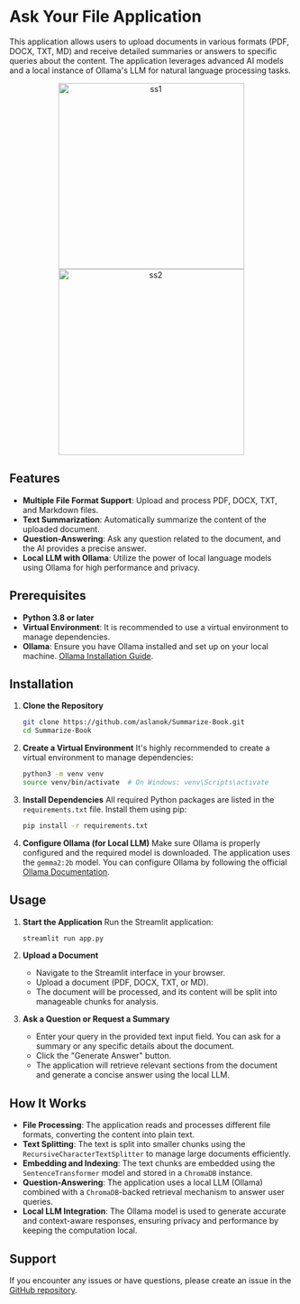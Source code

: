 # Ask Your File Application

This application allows users to upload documents in various formats (PDF, DOCX, TXT, MD) and receive detailed summaries or answers to specific queries about the content. The application leverages advanced AI models and a local instance of Ollama's LLM for natural language processing tasks.

<p align="center">
  <img width="330" alt="ss1" src="https://github.com/user-attachments/assets/bd0acebe-4da9-4aae-ba82-d268e258fdc0">
  <img width="330" alt="ss2" src="https://github.com/user-attachments/assets/34cc2968-369a-486a-ba3f-d0c7dd015f82">
</p>

## Features

- **Multiple File Format Support**: Upload and process PDF, DOCX, TXT, and Markdown files.
- **Text Summarization**: Automatically summarize the content of the uploaded document.
- **Question-Answering**: Ask any question related to the document, and the AI provides a precise answer.
- **Local LLM with Ollama**: Utilize the power of local language models using Ollama for high performance and privacy.

## Prerequisites

- **Python 3.8 or later**
- **Virtual Environment**: It is recommended to use a virtual environment to manage dependencies.
- **Ollama**: Ensure you have Ollama installed and set up on your local machine. [Ollama Installation Guide](https://ollama.com).

## Installation

1. **Clone the Repository**
    ```bash
    git clone https://github.com/aslanok/Summarize-Book.git
    cd Summarize-Book
    ```

2. **Create a Virtual Environment**
    It's highly recommended to create a virtual environment to manage dependencies:
    ```bash
    python3 -m venv venv
    source venv/bin/activate  # On Windows: venv\Scripts\activate
    ```

3. **Install Dependencies**
    All required Python packages are listed in the `requirements.txt` file. Install them using pip:
    ```bash
    pip install -r requirements.txt
    ```

4. **Configure Ollama (for Local LLM)**
    Make sure Ollama is properly configured and the required model is downloaded. The application uses the `gemma2:2b` model. You can configure Ollama by following the official [Ollama Documentation](https://ollama.com).

## Usage

1. **Start the Application**
    Run the Streamlit application:
    ```bash
    streamlit run app.py
    ```

2. **Upload a Document**
    - Navigate to the Streamlit interface in your browser.
    - Upload a document (PDF, DOCX, TXT, or MD).
    - The document will be processed, and its content will be split into manageable chunks for analysis.

3. **Ask a Question or Request a Summary**
    - Enter your query in the provided text input field. You can ask for a summary or any specific details about the document.
    - Click the "Generate Answer" button.
    - The application will retrieve relevant sections from the document and generate a concise answer using the local LLM.

## How It Works 

- **File Processing**: The application reads and processes different file formats, converting the content into plain text.
- **Text Splitting**: The text is split into smaller chunks using the `RecursiveCharacterTextSplitter` to manage large documents efficiently.
- **Embedding and Indexing**: The text chunks are embedded using the `SentenceTransformer` model and stored in a `ChromaDB` instance.
- **Question-Answering**: The application uses a local LLM (Ollama) combined with a `ChromaDB`-backed retrieval mechanism to answer user queries.
- **Local LLM Integration**: The Ollama model is used to generate accurate and context-aware responses, ensuring privacy and performance by keeping the computation local.


## Support

If you encounter any issues or have questions, please create an issue in the [GitHub repository](https://github.com/aslanok/Summarize-Book).

